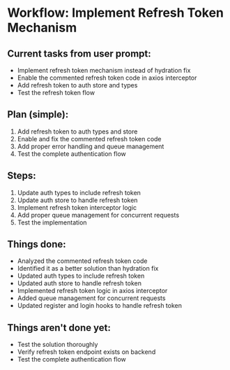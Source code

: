 # Workflow: Implement Refresh Token Mechanism

## Current tasks from user prompt:
- Implement refresh token mechanism instead of hydration fix
- Enable the commented refresh token code in axios interceptor
- Add refresh token to auth store and types
- Test the refresh token flow

## Plan (simple):
1. Add refresh token to auth types and store
2. Enable and fix the commented refresh token code
3. Add proper error handling and queue management
4. Test the complete authentication flow

## Steps:
1. Update auth types to include refresh token
2. Update auth store to handle refresh token
3. Implement refresh token interceptor logic
4. Add proper queue management for concurrent requests
5. Test the implementation

## Things done:
- Analyzed the commented refresh token code
- Identified it as a better solution than hydration fix
- Updated auth types to include refresh token
- Updated auth store to handle refresh token
- Implemented refresh token logic in axios interceptor
- Added queue management for concurrent requests
- Updated register and login hooks to handle refresh token

## Things aren't done yet:
- Test the solution thoroughly
- Verify refresh token endpoint exists on backend
- Test the complete authentication flow
